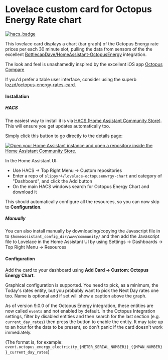 # Lovelace custom card for Octopus Energy Rate chart

[![hacs_badge](https://img.shields.io/badge/HACS-Default-orange.svg)](https://github.com/hacs/integration)

This lovelace card displays a chart (bar graph) of the Octopus Energy rate prices per each 30 minute slot, pulling the data from sensors of the the excellent [BottlecapDave/HomeAssistant-OctopusEnergy](https://github.com/BottlecapDave/) integration.

The look and feel is unashamedly inspired by the excellent iOS app [Octopus Compare](https://apps.apple.com/gb/app/octopus-compare/id1545004095)

If you'd prefer a table user interface, consider using the superb [lozzd/octopus-energy-rates-card](https://github.com/lozzd/octopus-energy-rates-card).

#### Installation
##### HACS
The easiest way to install it is via [HACS (Home Assistant Community Store)](https://github.com/hacs/frontend). This will ensure you get updates automatically too. 

Simply click this button to go directly to the details page:

[![Open your Home Assistant instance and open a repository inside the Home Assistant Community Store.](https://my.home-assistant.io/badges/hacs_repository.svg)](https://my.home-assistant.io/redirect/hacs_repository/?owner=slippyr4&repository=lovelace-octopusenergy-chart&category=plugin)

In the Home Assistant UI:
* Use HACS -> Top Right Menu -> Custom repositories
* Enter a repo of `slippyr4/lovelace-octopusenwrgy-chart` and category of "Dashboard", and click the Add button
* On the main HACS windows search for Octopus Energy Chart and download it

This should automatically configure all the resources, so you can now skip to **Configuration**.

##### Manually
You can also install manually by downloading/copying the Javascript file in to `$homeassistant_config_dir/www/community/` and then add the Javascript file to Lovelace in the Home Assistant UI by using
Settings -> Dashboards -> Top Right Menu -> Resources

#### Configuration
Add the card to your dashboard using **Add Card -> Custom: Octopus Energy Chart**.

Graphical configuration is supported. You need to pick, as a minimum, the Today's rates entity, but you probably want to pick the Next Day rates one too. Name is optional and if set will show a caption above the graph.

As of version 9.0.0 of the Octopus Energy integration, these entities are now called `events` and not enabled by default. In the Octopus Integration settings, filter by disabled entities and then search for the last section (e.g. `current_day_rates`) then press the button to enable the entity. It may take up to an hour for the data to be present, so don't panic if the card doesn't work immediately.

(The format is, for example: `event.octopus_energy_electricity_{METER_SERIAL_NUMBER}}_{{MPAN_NUMBER}}_current_day_rates`)

